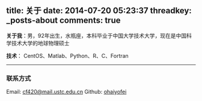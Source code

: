 title: 关于
date: 2014-07-20 05:23:37
threadkey: _posts-about
comments: true
---
**关于我**：男，92年出生，水瓶座，本科毕业于中国大学技术大学，现在是中国科学技术大学的地球物理硕士

**技术**： CentOS、Matlab、Python、R、C、Fortran

<hr>

### 联系方式

Email: cf420@mail.ustc.edu.cn
Github: [ohaiyofei](https://github.com/ohaiyofei)
